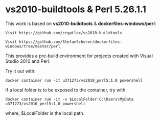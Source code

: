 # vs2010-buildtools & Perl 5.26.1.1
This work is based on **vs2010-buildtools** & **dockerfiles-windows/perl**:
```
Visit https://github.com/cryptlex/vs2010-buildtools
```
```
Visit https://github.com/StefanScherer/dockerfiles-windows/tree/master/perl
```

This provides a pre-build environment for projects created with Visual Studio 2010 and Perl.

Try it out with:
```
docker container run -it u371273/vs2010_perl5:1.0 powershell
```
If a local folder is to be exposed to the container, try with
```
docker container run -it -v $LocalFolder:C:\Users\MyData u371273/vs2010_perl5:1.0 powershell
```
where, $LocalFolder is the local path.
